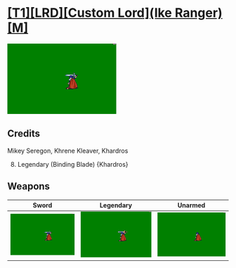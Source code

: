 # [\[T1\]\[LRD\]\[Custom Lord\]\(Ike Ranger\)\[M\]](./%5BT1%5D%5BLRD%5D%5BCustom%20Lord%5D(Ike%20Ranger)%5BM%5D)

<img src="./1.%20Sword/Sword_000.png" alt="[T1][LRD][Custom Lord](Ike Ranger)[M] standing" />

## Credits

Mikey Seregon, Khrene Kleaver, Khardros

8. Legendary (Binding Blade) {Khardros}

## Weapons


|Sword |Legendary |Unarmed |
|  :---: | :---: | :---: |
| <img alt="Sword animation" src="./1.%20Sword/Sword.gif" /> | <img alt="Legendary animation" src="./8.%20Legendary%20(Binding%20Blade)/Legendary.gif" /> | <img alt="Unarmed animation" src="./8.%20Unarmed/Unarmed.gif" /> |
